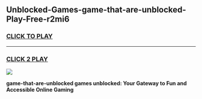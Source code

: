 
## Unblocked-Games-game-that-are-unblocked-Play-Free-r2mi6
<h3>
<a href="https://premium76.site?title=game-that-are-unblocked&ref=18A1">CLICK TO PLAY</a></h3>
<hr>

<h3>
<a href="https://premium76.site?title=game-that-are-unblocked&ref=18A1">CLICK 2 PLAY</a>
  
</h3>

<a href="https://premium76.site?title=game-that-are-unblocked&ref=18A1"><img src="https://clearcache.store/games.png"></a>


**game-that-are-unblocked games unblocked: Your Gateway to Fun and Accessible Online Gaming**
